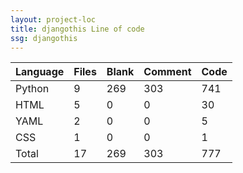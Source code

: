 ```yaml
---
layout: project-loc
title: djangothis Line of code
ssg: djangothis
---
```

<div class="table-responsive">
<table class="table">
<thead><tr>
<th>Language</th>
<th>Files</th>
<th>Blank</th>
<th>Comment</th>
<th>Code</th>
</tr></thead><tbody>
<tr><td>Python</td><td> 9</td><td> 269</td><td> 303</td><td> 741</td></tr>
<tr><td>HTML</td><td> 5</td><td> 0</td><td> 0</td><td> 30</td></tr>
<tr><td>YAML</td><td> 2</td><td> 0</td><td> 0</td><td> 5</td></tr>
<tr><td>CSS</td><td> 1</td><td> 0</td><td> 0</td><td> 1</td></tr>
<tr><td>Total</td><td>17</td><td>269</td><td>303</td><td>777</td></tr>
</tbody></table></div>
